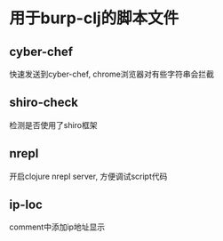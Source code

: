 
# 用于burp-clj的脚本文件

## cyber-chef

快速发送到cyber-chef, chrome浏览器对有些字符串会拦截

## shiro-check 

检测是否使用了shiro框架

## nrepl

开启clojure nrepl server, 方便调试script代码

## ip-loc 

comment中添加ip地址显示
